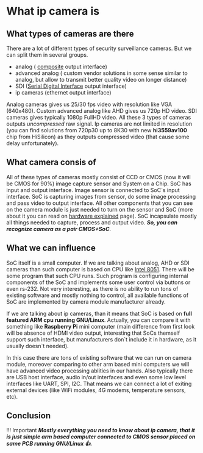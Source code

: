 # What ip camera is

## What types of cameras are there

There are a lot of different types of security surveillance cameras. But we can split them in several groups.

- analog ( [composite](https://en.wikipedia.org/wiki/Composite_video) output interface)
- advanced analog ( custom vendor solutions in some sense similar to analog, but allow to transmit better quality video on longer distance)
- SDI ([Serial Digital Interface](https://en.wikipedia.org/wiki/Serial_digital_interface) output interface)
- ip cameras (ethernet output interface)

Analog cameras gives us 25/30 fps video with resolution like VGA (640x480). 
Custom advanced analog like AHD gives us 720p HD video. 
SDI cameras gives typically 1080p FullHD video.
All these 3 types of cameras outputs *uncompressed* raw signal.
Ip cameras are not limited in resolution (you can find solutions from 720p30 up to 8K30 with new **hi3559av100** chip from HiSilicon) 
as they outputs compressed video (that cause some delay unfortunately).

## What camera consis of

All of these types of cameras mostly consist of CCD or CMOS (now it will be CMOS for 90%) image capture sensor and System on a Chip.
SoC has input and output interface. Image sensor is connected to SoC`s input interface. SoC is capturing images from sensor, do some 
image processing and pass video to output interface. All other components that you can see on the camera module is just needed to turn on
the sensor and SoC (more about it you can read on [hardware explained](/hardware/hardware-explained/) page). 
SoC incapsulate mostly all things needed to capture, process and output video. ***So, you can recognize camera as a pair CMOS+SoC***.

## What we can influence 

SoC itself is a small computer. If we are talking about analog, AHD or SDI cameras than such computer 
is based on CPU like [Intel 8051](https://en.wikipedia.org/wiki/Intel_MCS-51). There will be some program that such CPU runs.
Such program is configuring internal components of the SoC and implements some user control via buttons or even rs-232.
Not very interesting, as there is no ability to run tons of existing software and mostly nothing to control, 
all available functions of SoC are implemented by camera module manufacturer already.

If we are talking about ip cameras, than it means that SoC is based on **full featured ARM cpu running GNU/Linux**. 
Actually, you can compare it with something like **Raspberry Pi** mini computer 
(main difference from first look will be absence of HDMI video output, 
interesting that SoCs themself support such interface, but manufacturers don\`t include it in hardware, as it usually doesn\`t needed).

In this case there are tons of existing software that we can run on camera module, moreover comparing to other arm based mini computers 
we will have advanced video processing ablities in our hands. Also typically there are USB host interface, audio in/out interfaces and even
some low level interfaces like UART, SPI, I2C. That means we can connect a lot of exiting external devices 
(like WiFi modules, 4G modems, temperature sensors, etc).

## Conclusion

!!! Important
    ***Mostly everything you need to know about ip camera, that it is just simple arm based computer connected to CMOS sensor placed on same PCB running GNU/Linux :thumbsup:.***



